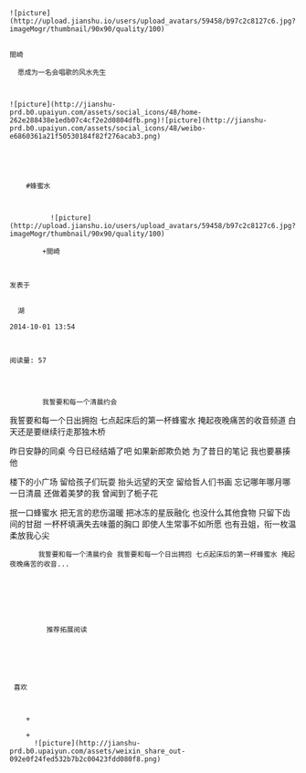 
    
  
    ![picture](http://upload.jianshu.io/users/upload_avatars/59458/b97c2c8127c6.jpg?imageMogr/thumbnail/90x90/quality/100)
    

    間崎
  
      愿成为一名会唱歌的风水先生

  
  
    ![picture](http://jianshu-prd.b0.upaiyun.com/assets/social_icons/48/home-262e288438e1edb07c4cf2e2d0804dfb.png)![picture](http://jianshu-prd.b0.upaiyun.com/assets/social_icons/48/weibo-e6860361a21f50530184f82f276acab3.png)
  


    
      
        #蜂蜜水
        
          
            
              ![picture](http://upload.jianshu.io/users/upload_avatars/59458/b97c2c8127c6.jpg?imageMogr/thumbnail/90x90/quality/100)
            
            +間崎
        
        
    
    发表于 

    
      湖

    2014-10-01 13:54

    

    阅读量: 57
  


        
            我誓要和每一个清晨约会
我誓要和每一个日出拥抱
七点起床后的第一杯蜂蜜水
掩起夜晚痛苦的收音频道
白天还是要继续行走那独木桥

  昨日安静的同桌
今日已经结婚了吧
如果新郎欺负她
为了昔日的笔记
我也要暴揍他

  楼下的小广场
留给孩子们玩耍
抬头远望的天空
留给哲人们书画
忘记哪年哪月哪一日清晨
还做着美梦的我
曾闻到了栀子花

  抿一口蜂蜜水
把无言的悲伤温暖
把冰冻的星辰融化
也没什么其他食物
只留下齿间的甘甜
一杯杯填满失去味蕾的胸口
即使人生常事不如所愿
也有丑姐，衔一枚温柔放我心尖


        
           我誓要和每一个清晨约会 我誓要和每一个日出拥抱 七点起床后的第一杯蜂蜜水 掩起夜晚痛苦的收音...
      
    
    
      
      
      
          
             推荐拓展阅读
        
      
    
    
      
          
     喜欢

      
      
        +
                  
        +
          ![picture](http://jianshu-prd.b0.upaiyun.com/assets/weixin_share_out-092e0f24fed532b7b2c00423fdd080f8.png)
        
      
    
  


